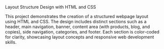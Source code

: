 Layout Structure Design with HTML and CSS

This project demonstrates the creation of a structured webpage layout using HTML and CSS. The design includes distinct sections such as a header, main navigation, banner, content area (with products, blog, and copies), side navigation, categories, and footer. Each section is color-coded for clarity, showcasing layout concepts and responsive web development skills.